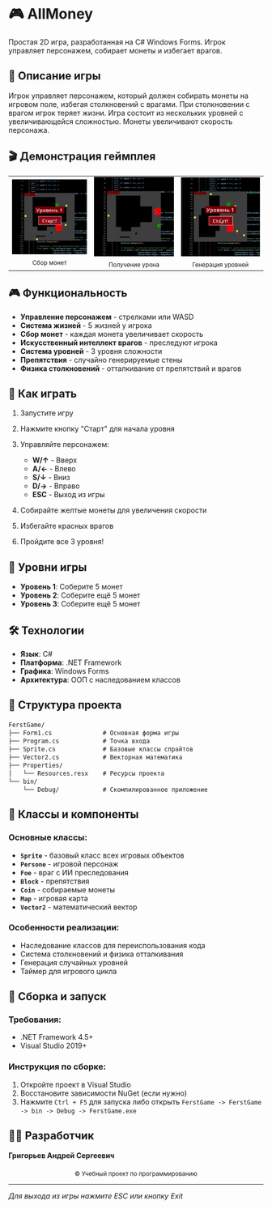 # 🎮 AllMoney

Простая 2D игра, разработанная на C# Windows Forms. Игрок управляет персонажем, собирает монеты и избегает врагов.

## 🎯 Описание игры

Игрок управляет персонажем, который должен собирать монеты на игровом поле, избегая столкновений с врагами. При столкновении с врагом игрок теряет жизни. Игра состоит из нескольких уровней с увеличивающейся сложностью. Монеты увеличивают скорость персонажа.

## 🎬 Демонстрация геймплея

<table align="center">
  <tr>
    <td align="center">
      <img src="https://github.com/AndreY-ru/game-in-windowsForm/blob/main/Gameplay/Сбор_монет.gif" width="200" alt="Сбор монет"><br>
      <sub>Сбор монет</sub>
    </td>
    <td align="center">
      <img src="https://github.com/AndreY-ru/game-in-windowsForm/blob/main/Gameplay/Смерть.gif" width="200" alt="Получение урона"><br>
      <sub>Получение урона</sub>
    </td>
    <td align="center">
      <img src="https://github.com/AndreY-ru/game-in-windowsForm/blob/main/Gameplay/Генерация_уровней.gif" width="200" alt="Генерация уровней"><br>
      <sub>Генерация уровней</sub>
    </td>
  </tr>
</table>

## 🎮 Функциональность

- **Управление персонажем** - стрелками или WASD
- **Система жизней** - 5 жизней у игрока
- **Сбор монет** - каждая монета увеличивает скорость
- **Искусственный интеллект врагов** - преследуют игрока
- **Система уровней** - 3 уровня сложности
- **Препятствия** - случайно генерируемые стены
- **Физика столкновений** - отталкивание от препятствий и врагов

## 🚀 Как играть

1. Запустите игру
2. Нажмите кнопку "Старт" для начала уровня
3. Управляйте персонажем:
   - **W/↑** - Вверх
   - **A/←** - Влево  
   - **S/↓** - Вниз
   - **D/→** - Вправо
   - **ESC** - Выход из игры

4. Собирайте желтые монеты для увеличения скорости
5. Избегайте красных врагов
6. Пройдите все 3 уровня!

## 🎯 Уровни игры

- **Уровень 1**: Соберите 5 монет
- **Уровень 2**: Соберите ещё 5 монет  
- **Уровень 3**: Соберите ещё 5 монет

## 🛠 Технологии

- **Язык**: C#
- **Платформа**: .NET Framework
- **Графика**: Windows Forms
- **Архитектура**: ООП с наследованием классов

## 📁 Структура проекта

```
FerstGame/
├── Form1.cs              # Основная форма игры
├── Program.cs            # Точка входа
├── Sprite.cs             # Базовые классы спрайтов
├── Vector2.cs            # Векторная математика
├── Properties/
│   └── Resources.resx    # Ресурсы проекта
└── bin/
    └── Debug/            # Скомпилированное приложение
```

## 🎨 Классы и компоненты

### Основные классы:
- **`Sprite`** - базовый класс всех игровых объектов
- **`Persone`** - игровой персонаж
- **`Foe`** - враг с ИИ преследования
- **`Block`** - препятствия
- **`Coin`** - собираемые монеты
- **`Map`** - игровая карта
- **`Vector2`** - математический вектор

### Особенности реализации:
- Наследование классов для переиспользования кода
- Система столкновений и физика отталкивания
- Генерация случайных уровней
- Таймер для игрового цикла

## 🔧 Сборка и запуск

### Требования:
- .NET Framework 4.5+
- Visual Studio 2019+

### Инструкция по сборке:
1. Откройте проект в Visual Studio
2. Восстановите зависимости NuGet (если нужно)
3. Нажмите `Ctrl + F5` для запуска
   либо открыть `FerstGame -> FerstGame -> bin -> Debug -> FerstGame.exe`

## 👨‍💻 Разработчик

**Григорьев Андрей Сергеевич**

<p align="center">
  <sub>© Учебный проект по программированию</sub>
</p>

---

*Для выхода из игры нажмите ESC или кнопку Exit*
